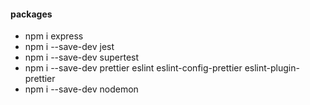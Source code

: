 #### packages
- npm i express
- npm i --save-dev jest
- npm i --save-dev supertest
- npm i --save-dev prettier eslint eslint-config-prettier eslint-plugin-prettier
- npm i --save-dev nodemon